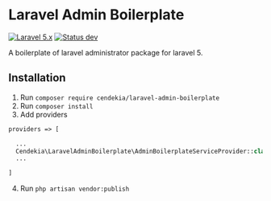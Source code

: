 # Laravel Admin Boilerplate
[![Laravel 5.x](https://img.shields.io/badge/Laravel-5.x-green.svg)](http://laravel.com)
[![Status dev](https://img.shields.io/badge/status-dev-red.svg)](http://laravel.com)

A boilerplate of laravel administrator package for laravel 5.

## Installation
1. Run `composer require cendekia/laravel-admin-boilerplate`
2. Run `composer install`
3. Add providers
  ``` php
  providers => [

    ...
    Cendekia\LaravelAdminBoilerplate\AdminBoilerplateServiceProvider::class,
    ...

  ]
  ```
4. Run `php artisan vendor:publish`
